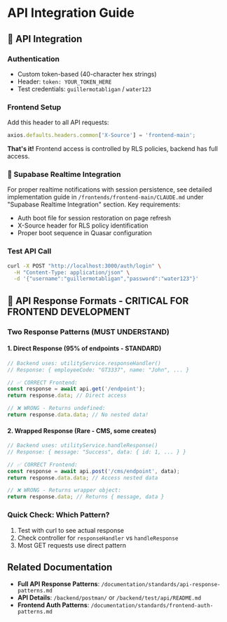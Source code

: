 # API Integration Guide

## 🔗 API Integration

### Authentication
- Custom token-based (40-character hex strings)
- Header: `token: YOUR_TOKEN_HERE`
- Test credentials: `guillermotabligan` / `water123`

### Frontend Setup
Add this header to all API requests:
```javascript
axios.defaults.headers.common['X-Source'] = 'frontend-main';
```

**That's it!** Frontend access is controlled by RLS policies, backend has full access.

### 🔄 Supabase Realtime Integration
For proper realtime notifications with session persistence, see detailed implementation guide in `/frontends/frontend-main/CLAUDE.md` under "Supabase Realtime Integration" section. Key requirements:
- Auth boot file for session restoration on page refresh
- X-Source header for RLS policy identification
- Proper boot sequence in Quasar configuration

### Test API Call
```bash
curl -X POST "http://localhost:3000/auth/login" \
  -H "Content-Type: application/json" \
  -d '{"username":"guillermotabligan","password":"water123"}'
```

## 🚨 API Response Formats - CRITICAL FOR FRONTEND DEVELOPMENT

### Two Response Patterns (MUST UNDERSTAND)

#### 1. Direct Response (95% of endpoints - STANDARD)
```javascript
// Backend uses: utilityService.responseHandler()
// Response: { employeeCode: "GT3337", name: "John", ... }

// ✅ CORRECT Frontend:
const response = await api.get('/endpoint');
return response.data; // Direct access

// ❌ WRONG - Returns undefined:
return response.data.data; // No nested data!
```

#### 2. Wrapped Response (Rare - CMS, some creates)
```javascript
// Backend uses: utilityService.handleResponse()
// Response: { message: "Success", data: { id: 1, ... } }

// ✅ CORRECT Frontend:
const response = await api.post('/cms/endpoint', data);
return response.data.data; // Access nested data

// ❌ WRONG - Returns wrapper object:
return response.data; // Returns { message, data }
```

### Quick Check: Which Pattern?
1. Test with curl to see actual response
2. Check controller for `responseHandler` vs `handleResponse`
3. Most GET requests use direct pattern

## Related Documentation
- **Full API Response Patterns**: `/documentation/standards/api-response-patterns.md`
- **API Details**: `/backend/postman/` or `/backend/test/api/README.md`
- **Frontend Auth Patterns**: `/documentation/standards/frontend-auth-patterns.md`